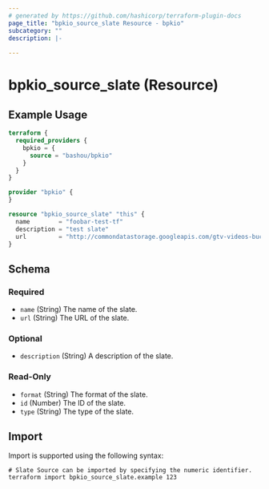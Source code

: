 ```yaml
---
# generated by https://github.com/hashicorp/terraform-plugin-docs
page_title: "bpkio_source_slate Resource - bpkio"
subcategory: ""
description: |-
  
---
```


# bpkio_source_slate (Resource)



## Example Usage

```terraform
terraform {
  required_providers {
    bpkio = {
      source = "bashou/bpkio"
    }
  }
}

provider "bpkio" {
}

resource "bpkio_source_slate" "this" {
  name        = "foobar-test-tf"
  description = "test slate"
  url         = "http://commondatastorage.googleapis.com/gtv-videos-bucket/sample/ForBiggerEscapes.mp4"
}
```

<!-- schema generated by tfplugindocs -->
## Schema

### Required

- `name` (String) The name of the slate.
- `url` (String) The URL of the slate.

### Optional

- `description` (String) A description of the slate.

### Read-Only

- `format` (String) The format of the slate.
- `id` (Number) The ID of the slate.
- `type` (String) The type of the slate.

## Import

Import is supported using the following syntax:

```shell
# Slate Source can be imported by specifying the numeric identifier.
terraform import bpkio_source_slate.example 123
```
